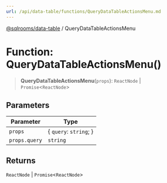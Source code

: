 ```yaml
---
url: /api/data-table/functions/QueryDataTableActionsMenu.md
---
```

[@sqlrooms/data-table](../index.md) / QueryDataTableActionsMenu

# Function: QueryDataTableActionsMenu()

> **QueryDataTableActionsMenu**(`props`): `ReactNode` | `Promise`<`ReactNode`>

## Parameters

| Parameter | Type |
| ------ | ------ |
| `props` | { `query`: `string`; } |
| `props.query` | `string` |

## Returns

`ReactNode` | `Promise`<`ReactNode`>

